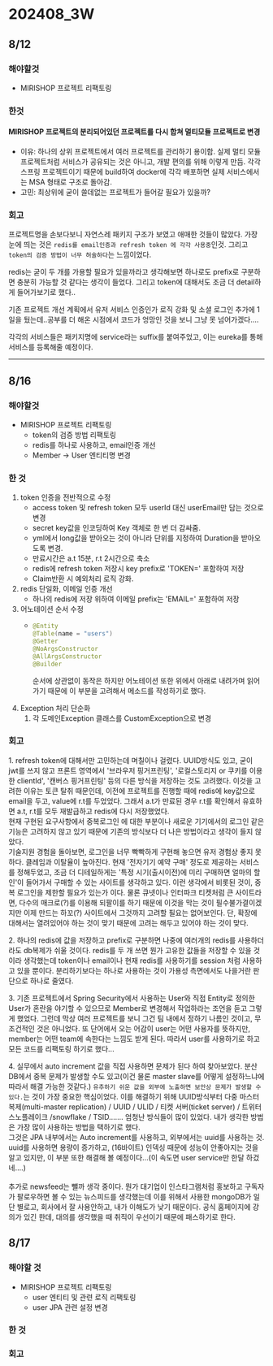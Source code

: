 # 202408\_3W

## 8/12

### 해야할것

* MIRISHOP 프로젝트 리팩토링

### 한것

#### MIRISHOP 프로젝트의 분리되어있던 프로젝트를 다시 합쳐 멀티모듈 프로젝트로 변경

* 이유: 하나의 상위 프로젝트에서 여러 프로젝트를 관리하기 용이함. 실제 멀티 모듈 프로젝트처럼 서비스가 공유되는 것은 아니고, 개발 편의를 위해 이렇게 만듬. 각각 스프링 프로젝트이기 때문에 build하여 docker에 각각 배포하면 실제 서비스에서는 MSA 형태로 구조로 돌아감.
* 고민: 최상위에 굳이 쓸데없는 프로젝트가 들어갈 필요가 있을까?

### 회고

프로젝트명을 손보다보니 자연스레 패키지 구조가 보였고 애매한 것들이 많았다. 가장 눈에 띄는 것은 `redis를 email인증과 refresh token 에 각각 사용중`인것. 그리고 `token의 검증 방법이 너무 허술하다`는 느낌이었다.

redis는 굳이 두 개를 가용할 필요가 있을까라고 생각해보면 하나로도 prefix로 구분하면 충분히 가능할 것 같다는 생각이 들었다. 그리고 token에 대해서도 조금 더 detail하게 들어가보기로 했다..

기존 프로젝트 개선 계획에서 유저 서비스 인증인가 로직 강화 및 소셜 로그인 추가에 1일을 뒀는데..공부를 더 해온 시점에서 코드가 엉망인 것을 보니 그냥 못 넘어가겠다....

각각의 서비스들은 패키지명에 service라는 suffix를 붙여주었고, 이는 eureka를 통해 서비스를 등록해줄 예정이다.

***

## 8/16

### 해야할것

* MIRISHOP 프로젝트 리팩토링
  * token의 검증 방법 리팩토링
  * redis를 하나로 사용하고, email인증 개선
  * Member -> User 엔티티명 변경

### 한 것

1. token 인증을 전반적으로 수정
   * access token 및 refresh token 모두 userId 대신 userEmail만 담는 것으로 변경
   * secret key값을 인코딩하여 Key 객체로 한 번 더 감싸줌.
   * yml에서 long값을 받아오는 것이 아니라 단위를 지정하여 Duration을 받아오도록 변경.
   * 만료시간은 a.t 15분, r.t 2시간으로 축소
   * redis에 refresh token 저장시 key prefix로 'TOKEN=' 포함하여 저장
   * Claim반환 시 예외처리 로직 강화.&#x20;
2. redis 단일화, 이메일 인증 개선
   * &#x20;하나의 redis에 저장 위하여 이메일 prefix는 'EMAIL=' 포함하여 저장
3. 어노테이션 순서 수정
   *   ```java
       @Entity
       @Table(name = "users")
       @Getter
       @NoArgsConstructor
       @AllArgsConstructor
       @Builder
       ```

       순서에 상관없이 동작은 하지만 어노테이션 또한 위에서 아래로 내려가며 읽어가기 때문에 이 부분을 고려해서 메소드를 작성하기로 했다.
4. Exception 처리 단순화
   1. 각 도메인Exception 클래스를 CustomException으로 변경&#x20;

### 회고

1\. refresh token에 대해서만 고민하는데 며칠이나 걸렸다. UUID방식도 있고, 굳이 jwt를 쓰지 않고 프론트 영역에서 '브라우저 핑거프린팅', '로컬스토리지 or 쿠키를 이용한 clientId', '캔버스 핑거프린팅' 등의 다른 방식을 저장하는 것도 고려했다. 이것을 고려한 이유는 토큰 탈취 때문인데, 이전에 프로젝트를 진행할 때에 redis에 key값으로 email을 두고, value에 r.t를 두었었다. 그래서 a.t가 만료된 경우 r.t를 확인해서 유효하면 a.t, r.t를 모두 재발급하고 redis에 다시 저장했었다.\
현재 구현된 요구사항에서 중복로그인 에 대한 부분이나 새로운 기기에서의 로그인 같은 기능은 고려하지 않고 있기 때문에 기존의 방식보다 더 나은 방법이라고 생각이 들지 않았다.\
기술지원 경험을 돌아보면, 로그인을 너무 빡빡하게 구현해 놓으면 유저 경험상 좋지 못하다. 클레임과 이탈율이 높아진다. 현재 '전자기기 예약 구매' 정도로 제공하는 서비스를 정해두었고, 조금 더 디테일하게는 '특정 시기(출시이전)에 미리 구매하면 얼마의 할인'이 들어가서 구매할 수 있는 사이트를 생각하고 있다. 이런 생각에서 비롯된 것이, 중복 로그인을 제한할 필요가 있는가 이다. 물론 큐넷이나 인터파크 티켓처럼 큰 사이트라면, 다수의 매크로(?)를 이용해 되팔이를 하기 때문에 이것을 막는 것이 필수불가결이겠지만 이제 만드는 하꼬(?) 사이트에서 그것까지 고려할 필요는 없어보인다. 단, 확장에 대해서는 열려있어야 하는 것이 맞기 때문에 고려는 해두고 있어야 하는 것이 맞다.

2\. 하나의 redis에 값을 저장하고 prefix로 구분하면 나중에 여러개의 redis를 사용하더라도 db복제가 쉬울 것이다. redis를 두 개 쓰면 뭔가 고유한 값들을 저장할 수 있을 것이라 생각했는데 token이나 email이나 현재 redis를 사용하기를 session 처럼 사용하고 있을 뿐이다. 분리하기보다는 하나로 사용하는 것이 가용성 측면에서도 나을거란 판단으로 하나로 줄였다.

3\. 기존 프로젝트에서 Spring Security에서 사용하는 User와 직접 Entity로 정의한 User가 혼란을 야기할 수 있으므로 Member로 변경해서 작업하라는 조언을 듣고 그렇게 했었다. 그런데 막상 여러 프로젝트를 보니 그건 팀 내에서 정하기 나름인 것이고, 무조건적인 것은 아니었다. 또 단어에서 오는 어감이 user는 어떤 사용자를 뜻하지만, member는 어떤 team에 속한다는 느낌도 받게 된다. 따라서 user를 사용하기로 하고 모든 코드를 리팩토링 하기로 했다...

4\. 실무에서 auto increment 값을 직접 사용하면 문제가 된다 하여 찾아보았다. 분산DB에서 중복 문제가 발생할 수도 있고(이건 물론 master slave를 어떻게 설정하느냐에 따라서 해결 가능한 것같다.) `유추하기 쉬운 값을 외부에 노출하면 보안상 문제가 발생할 수 있다.`는 것이 가장 중요한 핵심이었다. 이를 해결하기 위해 UUID방식부터 다중 마스터 복제(multi-master replication)  / UUID / ULID / 티켓 서버(ticket server) / 트위터 스노플레이크 /snowflake / TSID....... 엄청난 방식들이 많이 있었다. 내가 생각한 방법은 가장 많이 사용하는 방법을 택하기로 했다. \
그것은 JPA 내부에서는 Auto increment를 사용하고, 외부에서는 uuid를 사용하는 것. uuid를 사용하면 용량이 증가하고, (16바이트) 인덱싱 때문에 성능이 안좋아지는 것을 알고 있지만, 이 부분 또한 해결해 볼 예정이다...(이 속도면 user service만 한달 하겄네....)\
\
추가로 newsfeed는 뺄까 생각 중이다. 뭔가 대기업이 인스타그램처럼 홍보하고 구독자가 팔로우하면 볼 수 있는 뉴스피드를 생각했는데 이를 위해서 사용한 mongoDB가 일단 별로고, 회사에서 잘 사용안하고, 내가 이해도가 낮기 때문이다. 공식 홈페이지에 강의가 있긴 한데, 대의를 생각했을 때 취직이 우선이기 때문에 패스하기로 한다.

## 8/17

### 해야할 것

* MIRISHOP 프로젝트 리팩토링
  * user 엔티티 및 관련 로직 리팩토링
  * user JPA 관련 설정 변경

### 한 것



### 회고

